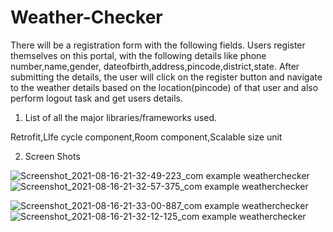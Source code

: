 # Weather-Checker
There will be a registration form with the following fields. Users register themselves on this portal,  with the following details like phone number,name,gender,
dateofbirth,address,pincode,district,state. After submitting the details, the user will click on the register button and navigate to  the weather  details based 
on the location(pincode) of that user and also perform logout task and get users details.

1.	List of all the major libraries/frameworks used.

Retrofit,LIfe cycle component,Room component,Scalable size unit

2. Screen Shots

![Screenshot_2021-08-16-21-32-49-223_com example weatherchecker](https://user-images.githubusercontent.com/59619397/129594047-f74ba27a-87dd-4329-9209-d06ba7bbffa6.jpg)  ![Screenshot_2021-08-16-21-32-57-375_com example weatherchecker](https://user-images.githubusercontent.com/59619397/129594053-d4ce70ad-efb7-4242-84da-aa169fdb16c6.jpg)

![Screenshot_2021-08-16-21-33-00-887_com example weatherchecker](https://user-images.githubusercontent.com/59619397/129594068-80c283f5-7ac4-44f2-8d83-6bd54c3897c4.jpg)  ![Screenshot_2021-08-16-21-32-12-125_com example weatherchecker](https://user-images.githubusercontent.com/59619397/129594088-91001407-6c38-40ab-8c45-3c2ca4f9fc00.jpg)



